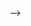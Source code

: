 <!-- ---
layout: default
title: Welcome to My Blog
---
# Tran Bao Hieu Blog

<!-- ## [Tran Bao Hieu](/about) -->

<!-- <figure style="text-align: right;">
  <img src="/assets/images/logo.png" alt="Logo" width=300>
</figure> -->

<!-- ## 📢 Latest Blog Posts

{% for post in site.posts %}
- **[{{ post.title }}]({{ post.url }})**  
  _Published on {{ post.date | date: "%B %d, %Y" }}_
{% endfor %} --> -->

<!-- --- -->
<!-- - [📩 Email](hieubkls98@gmail.com) -->
